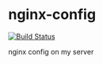 # nginx-config

[![Build Status](https://travis-ci.org/cw1997/nginx-config.svg?branch=master)](https://travis-ci.org/cw1997/nginx-config)

nginx config on my server
